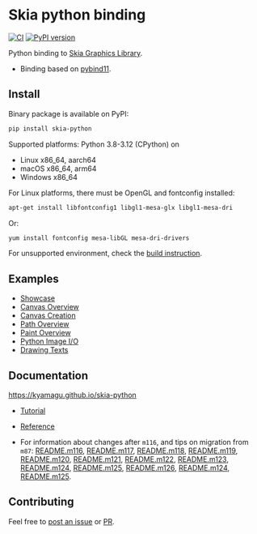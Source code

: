 # Skia python binding

[![CI](https://github.com/kyamagu/skia-python/actions/workflows/ci.yml/badge.svg)](https://github.com/kyamagu/skia-python/actions/workflows/ci.yml)
[![PyPI version](https://badge.fury.io/py/skia-python.svg)](https://badge.fury.io/py/skia-python)

Python binding to [Skia Graphics Library](https://skia.org/).

- Binding based on [pybind11](https://github.com/pybind/pybind11).

## Install

Binary package is available on PyPI:

```bash
pip install skia-python
```

Supported platforms: Python 3.8-3.12 (CPython) on

- Linux x86_64, aarch64
- macOS x86_64, arm64
- Windows x86_64

For Linux platforms, there must be OpenGL and fontconfig installed:

```bash
apt-get install libfontconfig1 libgl1-mesa-glx libgl1-mesa-dri
```

Or:

```bash
yum install fontconfig mesa-libGL mesa-dri-drivers
```

For unsupported environment, check the [build instruction](https://kyamagu.github.io/skia-python/install.html).

## Examples

- [Showcase](https://github.com/kyamagu/skia-python/blob/main/notebooks/Showcase.ipynb)
- [Canvas Overview](https://github.com/kyamagu/skia-python/blob/main/notebooks/Canvas-Overview.ipynb)
- [Canvas Creation](https://github.com/kyamagu/skia-python/blob/main/notebooks/Canvas-Creation.ipynb)
- [Path Overview](https://github.com/kyamagu/skia-python/blob/main/notebooks/Path-Overview.ipynb)
- [Paint Overview](https://github.com/kyamagu/skia-python/blob/main/notebooks/Paint-Overview.ipynb)
- [Python Image I/O](https://github.com/kyamagu/skia-python/blob/main/notebooks/Python-Image-IO.ipynb)
- [Drawing Texts](https://github.com/kyamagu/skia-python/blob/main/notebooks/Drawing-Texts.ipynb)

## Documentation

https://kyamagu.github.io/skia-python

- [Tutorial](https://kyamagu.github.io/skia-python/tutorial/)
- [Reference](https://kyamagu.github.io/skia-python/reference.html)

- For information about changes after `m116`, and tips on migration from `m87`: [README.m116](relnotes/README.m116.md),
  [README.m117](relnotes/README.m117.md), [README.m118](relnotes/README.m118.md), [README.m119](relnotes/README.m119.md),
  [README.m120](relnotes/README.m120.md), [README.m121](relnotes/README.m121.md), [README.m122](relnotes/README.m122.md),
  [README.m123](relnotes/README.m123.md), [README.m124](relnotes/README.m124.md), [README.m125](relnotes/README.m125.md),
  [README.m126](relnotes/README.m126.md), [README.m124](relnotes/README.m127.md), [README.m125](relnotes/README.m128.md).

## Contributing

Feel free to [post an issue](https://github.com/kyamagu/skia-python/issues) or [PR](https://github.com/kyamagu/skia-python/pulls).
